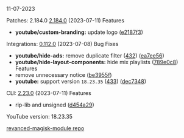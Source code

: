 11-07-2023

Patches: 2.184.0
  [2.184.0](https://github.com/revanced/revanced-patches/compare/v2.183.1...v2.184.0) (2023-07-11)
 Features
* **youtube/custom-branding:** update logo ([e2187f3](https://github.com/revanced/revanced-patches/commit/e2187f33ff82fce40592517aef31cb191b42987c))

 
Integrations:   [0.112.0](https://github.com/revanced/revanced-integrations/compare/v0.111.2...v0.112.0) (2023-07-08)
 Bug Fixes
* **youtube/hide-ads:** remove duplicate filter ([432](https://github.com/revanced/revanced-integrations/issues/432)) ([ea7ee56](https://github.com/revanced/revanced-integrations/commit/ea7ee56276a4a88f156a06c8f614360561231908))
* **youtube/hide-layout-components:** hide mix playlists ([789e0c8](https://github.com/revanced/revanced-integrations/commit/789e0c8bcb1c2e964abcc496144d2f614c36fc0e))
 Features
* remove unnecessary notice ([be3955f](https://github.com/revanced/revanced-integrations/commit/be3955fee45d22966006156a5475ef91b6f2b981))
* **youtube:** support version `18.23.35` ([433](https://github.com/revanced/revanced-integrations/issues/433)) ([dec7348](https://github.com/revanced/revanced-integrations/commit/dec73482038b3cc8b2031fd876643f89d937d142))

 
CLI:   [2.23.0](https://github.com/j-hc/revanced-cli/compare/v2.22.0...v2.23.0) (2023-07-11)
 Features
* rip-lib and unsigned ([d454a29](https://github.com/j-hc/revanced-cli/commit/d454a29ddceb0d07ffac26e09ba1fd04f7c16e31))
 

YouTube version: 18.23.35

[revanced-magisk-module repo](https://github.com/vuongvan/magisk-module)
